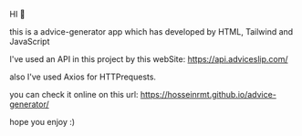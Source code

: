 HI 👋

this is a advice-generator app which has developed by HTML, Tailwind and JavaScript

I've used an API in this project by this webSite: https://api.adviceslip.com/

also I've used Axios for HTTPrequests.

you can check it online on this url: https://hosseinrmt.github.io/advice-generator/

hope you enjoy :)
